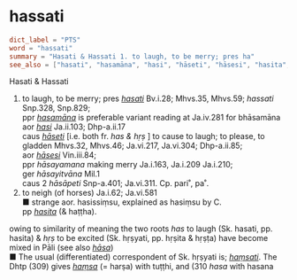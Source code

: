 # hassati

``` toml
dict_label = "PTS"
word = "hassati"
summary = "Hasati & Hassati 1. to laugh, to be merry; pres ha"
see_also = ["hasati", "hasamāna", "hasi", "hāseti", "hāsesi", "hasita", "hāsa", "haṃsati", "haṃsa"]
```

Hasati & Hassati
1. to laugh, to be merry; pres *[hasati](hasati.md)* Bv.i.28; Mhvs.35, Mhvs.59; *hassati* Snp.328, Snp.829;  
   ppr *[hasamāna](hasamāna.md)* is preferable variant reading at Ja.iv.281 for bhāsamāna  
   aor *[hasi](hasi.md)* Ja.ii.103; Dhp\-a.ii.17  
   caus *[hāseti](hāseti.md)* [i.e. both fr. *has & hṛṣ* ] to cause to laugh; to please, to gladden Mhvs.32, Mhvs.46; Ja.vi.217, Ja.vi.304; Dhp\-a.ii.85;  
   aor *[hāsesi](hāsesi.md)* Vin.iii.84;  
   ppr *hāsayamana* making merry Ja.i.163, Ja.i.209 Ja.i.210;  
   ger *hāsayitvāna* Mil.1  
   caus 2 *hāsāpeti* Snp\-a.401; Ja.vi.311. Cp. pari˚, pa˚.
2. to neigh (of horses) Ja.i.62; Ja.vi.581  
   ■ strange aor. hasissiṃsu, explained as hasiṃsu by C.  
   pp *[hasita](hasita.md)* (& haṭṭha).

owing to similarity of meaning the two roots *has* to laugh (Sk. hasati, pp. hasita) & *hṛṣ* to be excited (Sk. hṛṣyati, pp. hṛṣita & hṛṣṭa) have become mixed in Pāli (see also *[hāsa](hāsa.md)*)  
■ The usual (differentiated) correspondent of Sk. hṛṣyati is; *[haṃsati](haṃsati.md)*. The Dhtp (309) gives *[haṃsa](haṃsa.md)* (= harṣa) with tuṭṭhi, and (310 *hasa* with hasana

